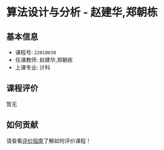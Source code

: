 # 算法设计与分析 - 赵建华,郑朝栋

## 基本信息

- 课程号: `22010030`
- 任课教师: 赵建华,郑朝栋
- 上课专业: 计科

## 课程评价

暂无

## 如何贡献

请查看[评价指南](../how-to-comment.md)了解如何评价课程！
